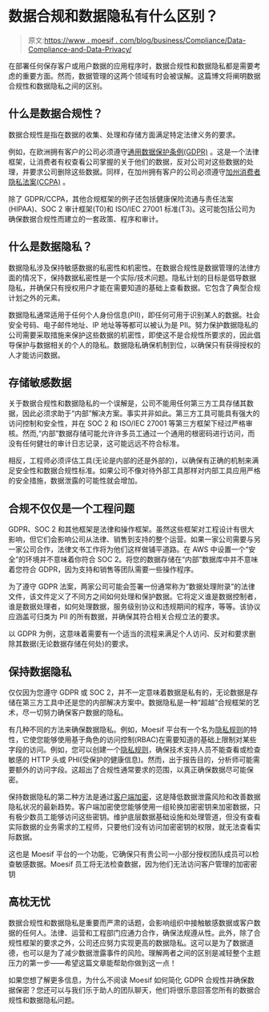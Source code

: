 # 数据合规和数据隐私有什么区别？

> 原文:[https://www . moesif . com/blog/business/Compliance/Data-Compliance-and-Data-Privacy/](https://www.moesif.com/blog/business/compliance/What-Is-the-Difference-Between-Data-Compliance-and-Data-Privacy/)

在部署任何保存客户或用户数据的应用程序时，数据合规性和数据隐私都是需要考虑的重要方面。然而，数据管理的这两个领域有时会被误解。这篇博文将阐明数据合规性和数据隐私之间的区别。

## 什么是数据合规性？

数据合规性是指在数据的收集、处理和存储方面满足特定法律义务的要求。

例如，在欧洲拥有客户的公司必须遵守[通用数据保护条例(GDPR)](https://gdpr-info.eu/) 。这是一个法律框架，让消费者有权查看公司掌握的关于他们的数据，反对公司对这些数据的处理，并要求公司删除这些数据。同样，在加州拥有客户的公司必须遵守[加州消费者隐私法案(CCPA)](https://www.oag.ca.gov/privacy/ccpa) 。

除了 GDPR/CCPA，其他合规框架的例子还包括健康保险流通与责任法案(HIPAA)、SOC 2 审计框架(T0)和 ISO/IEC 27001 标准(T3)。这可能包括公司为确保数据合规性而建立的一套政策、程序和审计。

## 什么是数据隐私？

数据隐私涉及保持敏感数据的私密性和机密性。在数据合规性是数据管理的法律方面的情况下，保持数据私密性是一个实际/技术问题。隐私计划的目标是倡导数据隐私，并确保只有授权用户才能在需要知道的基础上查看数据。它包含了典型合规计划之外的元素。

数据隐私通常适用于任何个人身份信息(PII)，即任何可用于识别某人的数据。社会安全号码、电子邮件地址、IP 地址等等都可以被认为是 PII。努力保护数据隐私的公司需要采取措施来保护这些数据的机密性，即使这不是合规性所要求的，因此倡导保护与数据相关的个人的隐私。数据隐私确保机制到位，以确保只有获得授权的人才能访问数据。

## 存储敏感数据

关于数据合规性和数据隐私的一个误解是，公司不能用任何第三方工具存储其数据，因此必须求助于“内部”解决方案。事实并非如此。第三方工具可能具有强大的访问控制和安全性，并在 SOC 2 和 ISO/IEC 27001 等第三方框架下经过严格审核。然而,“内部”数据存储可能允许许多员工通过一个通用的根密码进行访问，而没有任何健壮的审计日志记录，这可能远远不符合标准。

相反，工程师必须评估工具(无论是内部的还是外部的)，以确保有正确的机制来满足安全性和数据合规性标准。如果公司不像对待外部工具那样对内部工具应用严格的安全措施，数据泄露的可能性就会增加。

## 合规不仅仅是一个工程问题

GDPR、SOC 2 和其他框架是法律和操作框架。虽然这些框架对工程设计有很大影响，但它们会影响公司从法律、销售到支持的整个运营。如果一家公司需要与另一家公司合作，法律文书工作将为他们这样做铺平道路。在 AWS 中设置一个“安全”的环境并不意味着你符合 SOC 2。将您的数据存储在“内部”数据库中并不意味着您符合 GDPR，因为支持和销售等团队需要一些操作程序。

为了遵守 GDPR 法案，两家公司可能会签署一份通常称为“数据处理附录”的法律文件，该文件定义了不同方之间如何处理和保护数据。它将定义谁是数据控制者，谁是数据处理者，如何处理数据，服务级别协议和违规期间的程序，等等。该协议应涵盖可归类为 PII 的所有数据，并确保其符合相关合规立法的要求。

以 GDPR 为例，这意味着需要有一个适当的流程来满足个人访问、反对和要求删除其数据(无论数据存储在何处)的要求。

## 保持数据隐私

仅仅因为您遵守 GDPR 或 SOC 2，并不一定意味着数据是私有的，无论数据是存储在第三方工具中还是您的内部解决方案中。数据隐私是一种“超越”合规框架的艺术，尽一切努力确保客户数据的隐私。

有几种不同的方法来确保数据隐私。例如，Moesif 平台有一个名为[隐私规则](https://www.moesif.com/docs/platform/privacy-rules/)的特性，它使您能够使用基于角色的访问控制(RBAC)在需要知道的基础上限制对某些字段的访问。例如，您可以创建一个[隐私规则](https://www.moesif.com/docs/platform/privacy-rules/)，确保技术支持人员不能查看或检查敏感的 HTTP 头或 PHI(受保护的健康信息)。然而，出于报告目的，分析师可能需要额外的访问字段。这超出了合规性通常要求的范围，以真正确保数据尽可能保密。

保持数据隐私的第二种方法是通过[客户端加密](https://www.moesif.com/docs/platform/secure-proxy/)，这是降低数据泄露风险和改善数据隐私状况的最新趋势。客户端加密使您能够使用一组轮换加密密钥来加密数据，只有极少数员工能够访问这些密钥。维护底层数据基础设施和处理管道，但没有查看实际数据的业务需求的工程师，只要他们没有访问加密密钥的权限，就无法查看实际数据。

这也是 Moesif 平台的一个功能，它确保只有贵公司一小部分授权团队成员可以检查敏感数据。Moesif 员工将无法检查数据，因为他们无法访问客户管理的加密密钥

## 高枕无忧

数据合规性和数据隐私是重要而严肃的话题，会影响组织中接触敏感数据或客户数据的任何人。法律、运营和工程部门应通力合作，确保法规遵从性。此外，除了合规性框架的要求之外，公司还应努力实现更高的数据隐私。这可以是为了数据道德，也可以是为了减少数据泄露事件的风险。理解两者之间的区别是减轻整个主题压力的第一步——希望这篇文章能帮助你做到这一点！

如果您想了解更多信息，为什么不阅读 Moesif 如何简化 GDPR 合规性并确保数据保密？您还可以与我们乐于助人的团队聊天，他们将很乐意回答您所有的数据合规性和数据隐私问题。